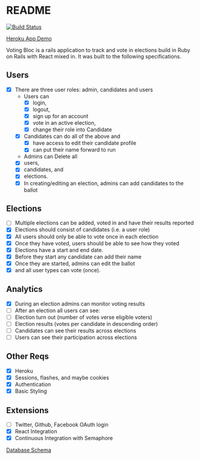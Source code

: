 # README

[![Build Status](https://semaphoreci.com/api/v1/iamchrissmith/voting-bloc/branches/master/badge.svg)](https://semaphoreci.com/iamchrissmith/voting-bloc)

[Heroku App Demo](https://voting-bloc2.herokuapp.com/)

Voting Bloc is a rails application to track and vote in elections build in Ruby on Rails with React mixed in.  It was built to the following specifications.

## Users
- [X] There are three user roles: admin, candidates and users
  - Users can
    - [X] login,
    - [X] logout,
    - [X] sign up for an account
    - [X] vote in an active election,
    - [X] change their role into Candidate
  - [X] Candidates can do all of the above and
     - [X] have access to edit their candidate profile
     - [X] can put their name forward to run
  - Admins can Delete all
   - [X] users,
   - [X] candidates, and
   - [X] elections.  
   - [X] In creating/editing an election, admins can add candidates to the ballot

## Elections
- [ ] Multiple elections can be added, voted in and have their results reported
- [X] Elections should consist of candidates (i.e. a user role)
- [X] All users should only be able to vote once in each election
- [X] Once they have voted, users should be able to see how they voted
- [X] Elections have a start and end date.  
- [X] Before they start any candidate can add their name
- [X] Once they are started, admins can edit the ballot
- [X] and all user types can vote (once).

## Analytics
- [X] During an election admins can monitor voting results
- [ ] After an election all users can see:
 - [ ] Election turn out (number of votes verse eligible voters)
 - [ ] Election results (votes per candidate in descending order)
 - [ ] Candidates can see their results across elections
 - [ ] Users can see their participation across elections

## Other Reqs
- [X] Heroku
- [X] Sessions, flashes, and maybe cookies
- [X] Authentication
- [X] Basic Styling

## Extensions
- [ ] Twitter, Github, Facebook OAuth login
- [X] React Integration
- [X] Continuous Integration with Semaphore

[Database Schema](http://ondras.zarovi.cz/sql/demo/?keyword=chris-mini-project)
